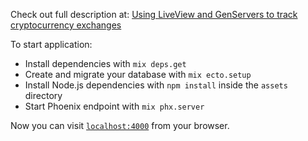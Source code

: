 Check out full description at: [Using LiveView and GenServers to track cryptocurrency exchanges](https://cmdarek.com/pages/using-liveview-and-genservers-to-track-cryptocurrency-exchanges.html)


To start application:

  * Install dependencies with `mix deps.get`
  * Create and migrate your database with `mix ecto.setup`
  * Install Node.js dependencies with `npm install` inside the `assets` directory
  * Start Phoenix endpoint with `mix phx.server`

Now you can visit [`localhost:4000`](http://localhost:4000) from your browser.


